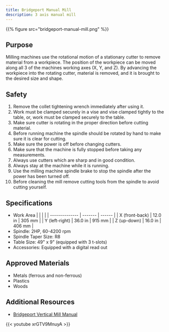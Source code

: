 ```yaml
---
title: Bridgeport Manual Mill
description: 3 axis manual mill
---
```


{{% figure src="bridgeport-manual-mill.png" %}}

## Purpose
Milling machines use the rotational motion of a stationary cutter to remove material from a workpiece. The position of the workpiece can be moved along all 3 of the machines working axes (X, Y, and Z). By advancing the workpiece into the rotating cutter, material is removed, and it is brought to the desired size and shape.

## Safety
1. Remove the collet tightening wrench immediately after using it.
2. Work must be clamped securely in a vise and vise clamped tightly to the table, or, work must be clamped securely to the table.
3. Make sure cutter is rotating in the proper direction before cutting material.
4. Before running machine the spindle should be rotated by hand to make sure it is clear for cutting.
5. Make sure the power is off before changing cutters.
6. Make sure that the machine is fully stopped before taking any measurements.
7. Always use cutters which are sharp and in good condition.
8. Always stay at the machine while it is running.
9. Use the milling machine spindle brake to stop the spindle after the power has been turned off.
10. Before cleaning the mill remove cutting tools from the spindle to avoid cutting yourself.

## Specifications
- Work Area
|                |         |        |
| -------------- | ------- | ------ |
| X (front-back) | 12.0 in | 305 mm |
| Y (left-right) | 36.0 in | 915 mm |
| Z (up-down)    | 16.0 in | 406 mm |
- Spindle: 2HP, 60-4200 rpm
- Spindle Taper Size: R8
- Table Size: 49" x 9" (equipped with 3 t-slots)
- Accessories: Equipped with a digital read out

## Approved Materials
- Metals (ferrous and non-ferrous)
- Plastics
- Woods

## Additional Resources
- [Bridgeport Vertical Mill Manual](bridgeport-vertical-mill-manual.pdf)

{{< youtube xrGTV9MnuyA >}}
